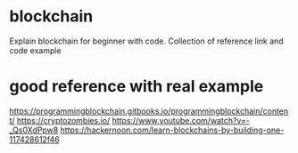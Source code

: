 # blockchain
Explain blockchain for beginner with code. Collection of reference link and code example

# good reference with real example
https://programmingblockchain.gitbooks.io/programmingblockchain/content/
https://cryptozombies.io/
https://www.youtube.com/watch?v=-_Qs0XdPpw8
https://hackernoon.com/learn-blockchains-by-building-one-117428612f46
